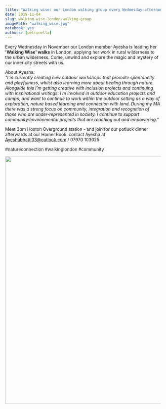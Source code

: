 ```yaml
---
title: "Walking wise: our London walking group every Wednesday afternoon"
date: 2019-11-04
slug: walking-wise-london-walking-group
imagePath: "walking_wise.jpg"
notebook: yes
authors: [petronella]
---
```


Every Wednesday in November our London member Ayesha is leading her **'Walking Wise' walks** in London, applying her work in rural wilderness to the urban wilderness. Come, unwind and explore the magic and mystery of our inner city streets with us.

About Ayesha:  
*"I’m currently creating new outdoor workshops that promote spontaneity and playfulness, whilst also learning more about healing through nature. Alongside this I’m getting creative with inclusion projects and continuing with inspirational writings. I’m involved in outdoor education projects and camps, and want to continue to work within the outdoor setting as a way of exploration, nature based learning and connection with land. During my MA there was a strong focus on community, integration and recognition of those who are under-represented in society. I continue to support community/environmental projects that are reaching out and empowering."*  


Meet 3pm Hoxton Overground station - and join for our potluck dinner afterwards at our Home!
Book: contact Ayesha at Ayeshabhatti33@outlook.com / 07970 103025

#natureconnection #walkinglondon #community

<img src="/images/walking_wise.jpg" width="800">



